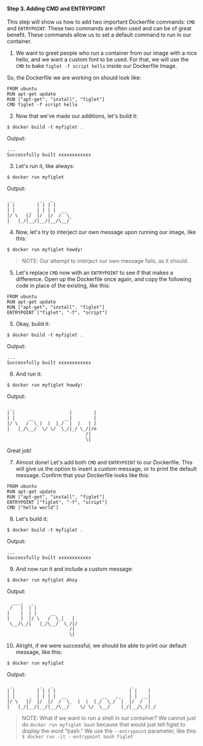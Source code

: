 #### Step 3. Adding CMD and ENTRYPOINT

This step will show us how to add two important Dockerfile commands: `CMD` and `ENTRYPOINT`. These two commands are often used and can be of great benefit.
These commands allow us to set a default command to run in our container.

1. We want to greet people who run a container from our image with a nice hello, and
we want a custom font to be used. For that, we will use the ```CMD``` to bake ```figlet -f script hello``` inside our Dockerfile Image.

So, the Dockerfile we are working on should look like:

```
FROM ubuntu
RUN apt-get update
RUN ["apt-get", "install", "figlet"]
CMD figlet -f script hello
```

2. Now that we've made our additions, let's build it:

```
$ docker build -t myfiglet .
```

Output:

```
...
Successfully built xxxxxxxxxxxx
```

3. Let's run it, like always:

```
$ docker run myfiglet
```

Output:

```
 _          _   _       
| |        | | | |      
| |     _  | | | |  __  
|/ \   |/  |/  |/  /  \_
|   |_/|__/|__/|__/\__/ 
```

4. Now, let's try to interject our own message upon running our image, like this:

```
$ docker run myfiglet howdy!
```

>NOTE: Our attempt to interject our own message fails, as it should.
    
5. Let's replace ```CMD``` now with an ```ENTRYPOINT``` to see if that makes a difference. Open up the Dockerfile once again, and copy the following code in place of the existing, like this:

```
FROM ubuntu
RUN apt-get update
RUN ["apt-get", "install", "figlet"]
ENTRYPOINT ["figlet", "-f", "script"]
```

5. Okay, build it:

```
$ docker build -t myfiglet .
```

Output:

```
...
Successfully built xxxxxxxxxxxx
```

6. And run it:

```
$ docker run myfiglet howdy!
```

Output:

```
 _                               
| |                    |        |
| |     __           __|        |
|/ \   /  \_|  |  |_/  |  |   | |
|   |_/\__/  \/ \/  \_/|_/ \_/|/o
                             /|  
                             \|  
```

Great job!

7. Almost done! Let's add both ```CMD``` and ```ENTRYPOINT``` to our Dockerfile. This will give us the option to insert a custom message, or to print the default message. Confirm that your Dockerfile looks like this:

```
FROM ubuntu
RUN apt-get update
RUN ["apt-get", "install", "figlet"]
ENTRYPOINT ["figlet", "-f", "script"]
CMD ["hello world"]
```

8. Let's build it:

```
$ docker build -t myfiglet .
```

Output:

```
...
Successfully built xxxxxxxxxxxx
```

9. And now run it and include a custom message:

```
$ docker run myfiglet Ahoy
```

Output:

```
  ___,   _                
 /   |  | |               
|    |  | |     __        
|    |  |/ \   /  \_|   | 
 \__/\_/|   |_/\__/  \_/|/
                       /| 
                       \| 
```

10. Alright, if we were successful, we should be able to print our default message, like this:

```
$ docker run myfiglet
```

Output:

```
 _          _   _                             _        
| |        | | | |                           | |    |  
| |     _  | | | |  __             __   ,_   | |  __|  
|/ \   |/  |/  |/  /  \_  |  |  |_/  \_/  |  |/  /  |  
|   |_/|__/|__/|__/\__/    \/ \/  \__/    |_/|__/\_/|_/
```                                                    

>NOTE: What if we want to run a shell in our container? We cannot just do `docker run myfiglet bash` because that would just tell figlet to display the word "bash." We use the `--entrypoint` parameter, like this: `$ docker run -it --entrypoint bash figlet`
